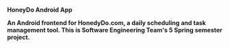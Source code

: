 <strong>HoneyDo Android App<strong>

An Android frontend for HonedyDo.com, a daily scheduling and task management tool. 
This is Software Engineering Team's 5 Spring semester project.
